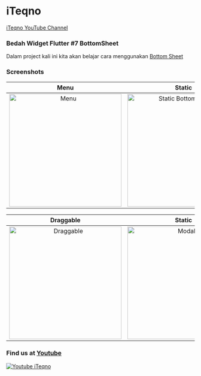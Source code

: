 # iTeqno

[iTeqno YouTube Channel](http://www.youtube.com/channel/UCX6HusthxcaY12RDJkyJrXQ)

### Bedah Widget Flutter #7 BottomSheet
Dalam project kali ini kita akan belajar cara menggunakan [Bottom Sheet](https://api.flutter.dev/flutter/material/BottomSheet-class.html)

### Screenshots
| Menu | Static | Builder |
|:---------------:|:----------------:|:------------------:|
| <img width="300" alt="Menu" src="https://user-images.githubusercontent.com/343957/162110901-b7046e6c-c9d2-4826-8f3e-b7f5617eea4b.png"> | <img width="300" alt="Static Bottom Sheet" src="https://user-images.githubusercontent.com/343957/162111013-f0de863b-19f4-4bd2-a8ef-1f773ce28537.png"> | <img width="300" alt="Builder" src="https://user-images.githubusercontent.com/343957/162111079-8f77f9e2-ead5-42c7-8a03-2add70b73fe4.png"> |

| Draggable | Static |
|:---------------:|:----------------:|
| <img width="300" alt="Draggable" src="https://user-images.githubusercontent.com/343957/162111190-74d6af66-18e1-484d-9487-9f67deedad62.png"> | <img width="300" alt="Modal" src="https://user-images.githubusercontent.com/343957/162111247-1543ab39-a093-4cde-90e8-ea1045cfda09.png"> |


### Find us at [Youtube](https://youtu.be/3w3OCwLoTPs)
[![Youtube iTeqno](http://img.youtube.com/vi/3w3OCwLoTPs/0.jpg)](https://youtu.be/3w3OCwLoTPs "Bottom Sheet")

